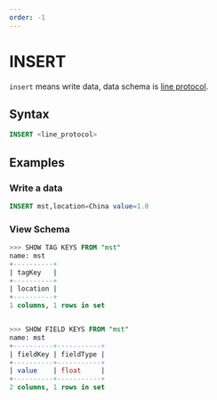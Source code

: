 ```yaml
---
order: -1
---
```


# INSERT

`insert` means write data, data schema is [line protocol](../../../write/line_protocol.md).

## Syntax

```sql
INSERT <line_protocol>
```

## Examples

### Write a data

```sql
INSERT mst,location=China value=1.0
```

### View Schema

```sql
>>> SHOW TAG KEYS FROM "mst"
name: mst
+----------+
| tagKey   |
+----------+
| location |
+----------+
1 columns, 1 rows in set


>>> SHOW FIELD KEYS FROM "mst"
name: mst
+----------+-----------+
| fieldKey | fieldType |
+----------+-----------+
| value    | float     |
+----------+-----------+
2 columns, 1 rows in set
```



